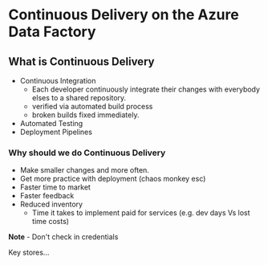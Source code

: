 # Continuous Delivery on the Azure Data Factory

## What is Continuous Delivery

* Continuous Integration
  * Each developer continuously integrate their changes with everybody elses to a shared repository.
  * verified via automated build process
  * broken builds fixed immediately.
* Automated Testing
* Deployment Pipelines

### Why should we do Continuous Delivery

* Make smaller changes and more often.
* Get more practice with deployment (chaos monkey esc)
* Faster time to market
* Faster feedback
* Reduced inventory
  * Time it takes to implement paid for services (e.g. dev days Vs lost time costs)

**Note** - Don't check in credentials

Key stores...
